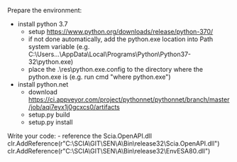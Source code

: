 Prepare the environment:
- install python 3.7
	- setup https://www.python.org/downloads/release/python-370/
	- if not done automatically, add the python.exe location into Path system variable (e.g. C:\Users\...\AppData\Local\Programs\Python\Python37-32\python.exe)
	- place the .\res\python.exe.config to the directory where the python.exe is (e.g. run cmd "where python.exe")
- install python.net 
	- download https://ci.appveyor.com/project/pythonnet/pythonnet/branch/master/job/aqi7eyx1j0gcxcs0/artifacts
	- setup.py build
	- setup.py install

Write your code:
	- reference the Scia.OpenAPI.dll
			clr.AddReference(r"C:\SCIA\GIT\SEN\A\Bin\release32\Scia.OpenAPI.dll")
			clr.AddReference(r"C:\SCIA\GIT\SEN\A\Bin\release32\EnvESA80.dll")
